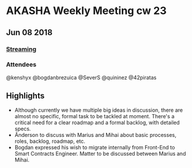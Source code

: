 # AKASHA Weekly Meeting cw 23
## Jun 08 2018
### [Streaming](https://appear.in/akashaproject)
### Attendees
@kenshyx @bogdanbrezuica @SeverS @quininez @42piratas    

## Highlights

- Although currently we have multiple big ideas in discussion, there are almost no specific, formal task to be tackled at moment. There's a critical need for a clear roadmap and a formal backlog, with detailed specs. 
- Ânderson to discuss with Marius and Mihai about basic processes, roles, backlog, roadmap, etc.
- Bogdan expressed his wish to migrate internally from Front-End to Smart Contracts Engineer. Matter to be discussed between Marius and Mihai.